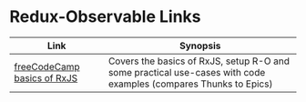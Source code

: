 # Redux-Observable Links

| Link                                                                                       | Synopsis                                                                                                        |
| ------------------------------------------------------------------------------------------ | --------------------------------------------------------------------------------------------------------------- |
| [freeCodeCamp basics of RxJS](https://www.freecodecamp.org/news/beginners-guide-to-rxjs-redux-observables/) | Covers the basics of RxJS, setup R-O and some practical use-cases with code examples (compares Thunks to Epics) |
